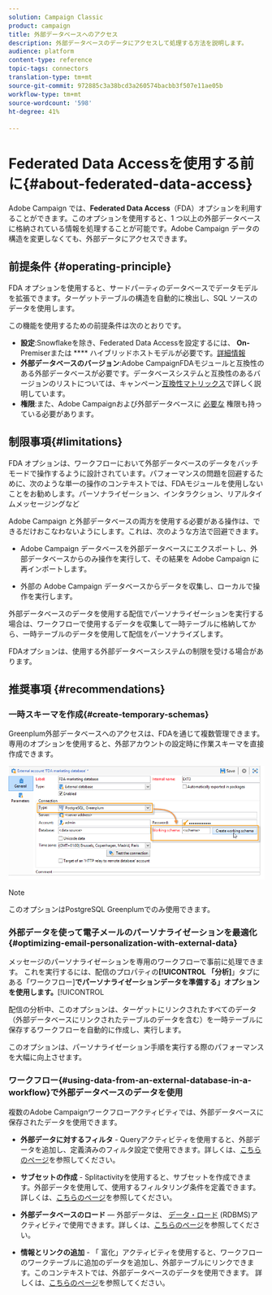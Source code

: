 ```yaml
---
solution: Campaign Classic
product: campaign
title: 外部データベースへのアクセス
description: 外部データベースのデータにアクセスして処理する方法を説明します。
audience: platform
content-type: reference
topic-tags: connectors
translation-type: tm+mt
source-git-commit: 972885c3a38bcd3a260574bacbb3f507e11ae05b
workflow-type: tm+mt
source-wordcount: '598'
ht-degree: 41%

---
```



# Federated Data Accessを使用する前に{#about-federated-data-access}

Adobe Campaign では、**Federated Data Access**（FDA）オプションを利用することができます。このオプションを使用すると、1 つ以上の外部データベースに格納されている情報を処理することが可能です。Adobe Campaign データの構造を変更しなくても、外部データにアクセスできます。

## 前提条件 {#operating-principle}

FDA オプションを使用すると、サードパーティのデータベースでデータモデルを拡張できます。ターゲットテーブルの構造を自動的に検出し、SQL ソースのデータを使用します。

この機能を使用するための前提条件は次のとおりです。

* **設定**:Snowflakeを除き、Federated Data Accessを設定するには、 **On-** Premiserまたは **** ハイブリッドホストモデルが必要です。[詳細情報](../../installation/using/hosting-models.md)
* **外部データベースのバージョン**:Adobe CampaignFDAモジュールと互換性のある外部データベースが必要です。データベースシステムと互換性のあるバージョンのリストについては、キャンペーン[互換性マトリックス](../../rn/using/compatibility-matrix.md#FederatedDataAccessFDA)で詳しく説明しています。
* **権限**:また、Adobe Campaignおよび外部データベースに [必要な](../../installation/using/remote-database-access-rights.md) 権限も持っている必要があります。

## 制限事項{#limitations}

FDA オプションは、ワークフローにおいて外部データベースのデータをバッチモードで操作するように設計されています。パフォーマンスの問題を回避するために、次のような単一の操作のコンテキストでは、FDAモジュールを使用しないことをお勧めします。パーソナライゼーション、インタラクション、リアルタイムメッセージングなど

Adobe Campaign と外部データベースの両方を使用する必要がある操作は、できるだけおこなわないようにします。これは、次のような方法で回避できます。

* Adobe Campaign データベースを外部データベースにエクスポートし、外部データベースからのみ操作を実行して、その結果を Adobe Campaign に再インポートします。

* 外部の Adobe Campaign データベースからデータを収集し、ローカルで操作を実行します。

外部データベースのデータを使用する配信でパーソナライゼーションを実行する場合は、ワークフローで使用するデータを収集して一時テーブルに格納してから、一時テーブルのデータを使用して配信をパーソナライズします。

FDAオプションは、使用する外部データベースシステムの制限を受ける場合があります。

## 推奨事項 {#recommendations}

### 一時スキーマを作成{#create-temporary-schemas}

Greenplum外部データベースへのアクセスは、FDAを通じて複数管理できます。 専用のオプションを使用すると、外部アカウントの設定時に作業スキーマを直接作成できます。

![](assets/fda_work_table.png)

>[!NOTE]
>
>このオプションはPostgreSQL Greenplumでのみ使用できます。

### 外部データを使って電子メールのパーソナライゼーションを最適化{#optimizing-email-personalization-with-external-data}

メッセージのパーソナライゼーションを専用のワークフローで事前に処理できます。 これを実行するには、配信のプロパティの&#x200B;**[!UICONTROL 「分析]**」タブにある「ワークフロー&#x200B;]**でパーソナライゼーションデータを準備する」オプションを使用します。**[!UICONTROL 

配信の分析中、このオプションは、ターゲットにリンクされたすべてのデータ（外部データベースにリンクされたテーブルのデータを含む）を一時テーブルに保存するワークフローを自動的に作成し、実行します。

このオプションは、パーソナライゼーション手順を実行する際のパフォーマンスを大幅に向上させます。

### ワークフロー{#using-data-from-an-external-database-in-a-workflow}で外部データベースのデータを使用

複数のAdobe Campaignワークフローアクティビティでは、外部データベースに保存されたデータを使用できます。

* **外部データに対するフィルタ** -  [](../../workflow/using/targeting-data.md#selecting-data) Queryアクティビティを使用すると、外部データを追加し、定義済みのフィルタ設定で使用できます。詳しくは、[こちらのページ](../../workflow/using/targeting-data.md#selecting-data)を参照してください。

* **サブセットの作成** -  [](../../workflow/using/split.md) Splitactivityを使用すると、サブセットを作成できます。外部データを使用して、使用するフィルタリング条件を定義できます。詳しくは、[こちらのページ](../../workflow/using/split.md)を参照してください。

* **外部データベースのロード**  — 外部データは、 [データ・ロード](../../workflow/using/data-loading--rdbms-.md) (RDBMS)アクティビティで使用できます。詳しくは、[こちらのページ](../../workflow/using/data-loading--rdbms-.md)を参照してください。

* **情報とリンクの追加** - 「 [](../../workflow/using/enrichment.md) 富化」アクティビティを使用すると、ワークフローのワークテーブルに追加のデータを追加し、外部テーブルにリンクできます。このコンテキストでは、外部データベースのデータを使用できます。 詳しくは、[こちらのページ](../../workflow/using/enrichment.md)を参照してください。
